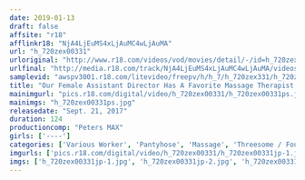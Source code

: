```yaml
---
date: 2019-01-13
draft: false
affsite: "r18"
afflinkr18: "NjA4LjEuMS4xLjAuMC4wLjAuMA"
url: "h_720zex00331"
urloriginal: "http://www.r18.com/videos/vod/movies/detail/-/id=h_720zex00331"
urlfinal: "http://media.r18.com/track/NjA4LjEuMS4xLjAuMC4wLjAuMA/videos/vod/movies/detail/-/id=h_720zex00331"
samplevid: "awspv3001.r18.com/litevideo/freepv/h/h_7/h_720zex331/h_720zex331_dmb_w.mp4"
title: "Our Female Assistant Director Has A Favorite Massage Therapist At This Massage Parlor But Now That She's Considering A Move To A Men's Massage Parlor, We Decided To Help Her Out By Teaching Her All The Tricks Of The Trade! HItomi (Age 24)"
mainimgurl: "pics.r18.com/digital/video/h_720zex00331/h_720zex00331ps.jpg"
mainimgs: "h_720zex00331ps.jpg"
releasedate: "Sept. 21, 2017"
duration: 124
productioncomp: "Peters MAX"
girls: ['----']
categories: ['Various Worker', 'Pantyhose', 'Massage', 'Threesome / Foursome', 'Footjob', 'Hi-Def']
imgurls: ['pics.r18.com/digital/video/h_720zex00331/h_720zex00331jp-1.jpg', 'pics.r18.com/digital/video/h_720zex00331/h_720zex00331jp-2.jpg', 'pics.r18.com/digital/video/h_720zex00331/h_720zex00331jp-3.jpg', 'pics.r18.com/digital/video/h_720zex00331/h_720zex00331jp-4.jpg', 'pics.r18.com/digital/video/h_720zex00331/h_720zex00331jp-5.jpg', 'pics.r18.com/digital/video/h_720zex00331/h_720zex00331jp-6.jpg', 'pics.r18.com/digital/video/h_720zex00331/h_720zex00331jp-7.jpg', 'pics.r18.com/digital/video/h_720zex00331/h_720zex00331jp-8.jpg', 'pics.r18.com/digital/video/h_720zex00331/h_720zex00331jp-9.jpg', 'pics.r18.com/digital/video/h_720zex00331/h_720zex00331jp-10.jpg', 'pics.r18.com/digital/video/h_720zex00331/h_720zex00331jp-11.jpg', 'pics.r18.com/digital/video/h_720zex00331/h_720zex00331jp-12.jpg', 'pics.r18.com/digital/video/h_720zex00331/h_720zex00331jp-13.jpg', 'pics.r18.com/digital/video/h_720zex00331/h_720zex00331jp-14.jpg', 'pics.r18.com/digital/video/h_720zex00331/h_720zex00331jp-15.jpg', 'pics.r18.com/digital/video/h_720zex00331/h_720zex00331jp-16.jpg', 'pics.r18.com/digital/video/h_720zex00331/h_720zex00331jp-17.jpg', 'pics.r18.com/digital/video/h_720zex00331/h_720zex00331jp-18.jpg', 'pics.r18.com/digital/video/h_720zex00331/h_720zex00331jp-19.jpg', 'pics.r18.com/digital/video/h_720zex00331/h_720zex00331jp-20.jpg']
imgs: ['h_720zex00331jp-1.jpg', 'h_720zex00331jp-2.jpg', 'h_720zex00331jp-3.jpg', 'h_720zex00331jp-4.jpg', 'h_720zex00331jp-5.jpg', 'h_720zex00331jp-6.jpg', 'h_720zex00331jp-7.jpg', 'h_720zex00331jp-8.jpg', 'h_720zex00331jp-9.jpg', 'h_720zex00331jp-10.jpg', 'h_720zex00331jp-11.jpg', 'h_720zex00331jp-12.jpg', 'h_720zex00331jp-13.jpg', 'h_720zex00331jp-14.jpg', 'h_720zex00331jp-15.jpg', 'h_720zex00331jp-16.jpg', 'h_720zex00331jp-17.jpg', 'h_720zex00331jp-18.jpg', 'h_720zex00331jp-19.jpg', 'h_720zex00331jp-20.jpg']
---
```

